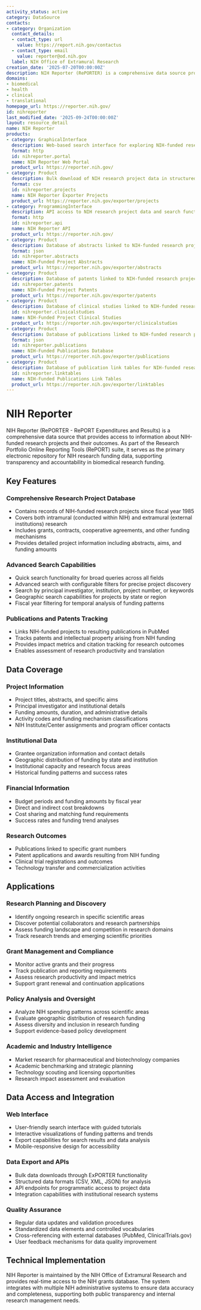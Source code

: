 ```yaml
---
activity_status: active
category: DataSource
contacts:
- category: Organization
  contact_details:
  - contact_type: url
    value: https://report.nih.gov/contactus
  - contact_type: email
    value: reporter@od.nih.gov
  label: NIH Office of Extramural Research
creation_date: '2025-07-20T00:00:00Z'
description: NIH Reporter (RePORTER) is a comprehensive data source providing access to information about NIH-funded research projects, including both intramural and extramural research activities. It serves as an electronic repository for NIH research project data, publications, and patents resulting from NIH funding since fiscal year 1985.
domains:
- biomedical
- health
- clinical
- translational
homepage_url: https://reporter.nih.gov/
id: nihreporter
last_modified_date: '2025-09-24T00:00:00Z'
layout: resource_detail
name: NIH Reporter
products:
- category: GraphicalInterface
  description: Web-based search interface for exploring NIH-funded research projects with advanced search capabilities
  format: http
  id: nihreporter.portal
  name: NIH Reporter Web Portal
  product_url: https://reporter.nih.gov/
- category: Product
  description: Bulk download of NIH research project data in structured format
  format: csv
  id: nihreporter.projects
  name: NIH Reporter Exporter Projects
  product_url: https://reporter.nih.gov/exporter/projects
- category: ProgrammingInterface
  description: API access to NIH research project data and search functionality
  format: http
  id: nihreporter.api
  name: NIH Reporter API
  product_url: https://reporter.nih.gov/
- category: Product
  description: Database of abstracts linked to NIH-funded research projects
  format: json
  id: nihreporter.abstracts
  name: NIH-Funded Project Abstracts
  product_url: https://reporter.nih.gov/exporter/abstracts
- category: Product
  description: Database of patents linked to NIH-funded research projects
  id: nihreporter.patents
  name: NIH-Funded Project Patents
  product_url: https://reporter.nih.gov/exporter/patents
- category: Product
  description: Database of clinical studies linked to NIH-funded research projects
  id: nihreporter.clinicalstudies
  name: NIH-Funded Project Clinical Studies
  product_url: https://reporter.nih.gov/exporter/clinicalstudies
- category: Product
  description: Database of publications linked to NIH-funded research projects
  format: json
  id: nihreporter.publications
  name: NIH-Funded Publications Database
  product_url: https://reporter.nih.gov/exporter/publications
- category: Product
  description: Database of publication link tables for NIH-funded research projects
  id: nihreporter.linktables
  name: NIH-Funded Publications Link Tables
  product_url: https://reporter.nih.gov/exporter/linktables
---
```

# NIH Reporter

NIH Reporter (RePORTER - RePORT Expenditures and Results) is a comprehensive data source that provides access to information about NIH-funded research projects and their outcomes. As part of the Research Portfolio Online Reporting Tools (RePORT) suite, it serves as the primary electronic repository for NIH research funding data, supporting transparency and accountability in biomedical research funding.

## Key Features

### Comprehensive Research Project Database
- Contains records of NIH-funded research projects since fiscal year 1985
- Covers both intramural (conducted within NIH) and extramural (external institutions) research
- Includes grants, contracts, cooperative agreements, and other funding mechanisms
- Provides detailed project information including abstracts, aims, and funding amounts

### Advanced Search Capabilities
- Quick search functionality for broad queries across all fields
- Advanced search with configurable filters for precise project discovery
- Search by principal investigator, institution, project number, or keywords
- Geographic search capabilities for projects by state or region
- Fiscal year filtering for temporal analysis of funding patterns

### Publications and Patents Tracking
- Links NIH-funded projects to resulting publications in PubMed
- Tracks patents and intellectual property arising from NIH funding
- Provides impact metrics and citation tracking for research outcomes
- Enables assessment of research productivity and translation

## Data Coverage

### Project Information
- Project titles, abstracts, and specific aims
- Principal investigator and institutional details
- Funding amounts, duration, and administrative details
- Activity codes and funding mechanism classifications
- NIH Institute/Center assignments and program officer contacts

### Institutional Data
- Grantee organization information and contact details
- Geographic distribution of funding by state and institution
- Institutional capacity and research focus areas
- Historical funding patterns and success rates

### Financial Information
- Budget periods and funding amounts by fiscal year
- Direct and indirect cost breakdowns
- Cost sharing and matching fund requirements
- Success rates and funding trend analyses

### Research Outcomes
- Publications linked to specific grant numbers
- Patent applications and awards resulting from NIH funding
- Clinical trial registrations and outcomes
- Technology transfer and commercialization activities

## Applications

### Research Planning and Discovery
- Identify ongoing research in specific scientific areas
- Discover potential collaborators and research partnerships
- Assess funding landscape and competition in research domains
- Track research trends and emerging scientific priorities

### Grant Management and Compliance
- Monitor active grants and their progress
- Track publication and reporting requirements
- Assess research productivity and impact metrics
- Support grant renewal and continuation applications

### Policy Analysis and Oversight
- Analyze NIH spending patterns across scientific areas
- Evaluate geographic distribution of research funding
- Assess diversity and inclusion in research funding
- Support evidence-based policy development

### Academic and Industry Intelligence
- Market research for pharmaceutical and biotechnology companies
- Academic benchmarking and strategic planning
- Technology scouting and licensing opportunities
- Research impact assessment and evaluation

## Data Access and Integration

### Web Interface
- User-friendly search interface with guided tutorials
- Interactive visualizations of funding patterns and trends
- Export capabilities for search results and data analysis
- Mobile-responsive design for accessibility

### Data Export and APIs
- Bulk data downloads through ExPORTER functionality
- Structured data formats (CSV, XML, JSON) for analysis
- API endpoints for programmatic access to project data
- Integration capabilities with institutional research systems

### Quality Assurance
- Regular data updates and validation procedures
- Standardized data elements and controlled vocabularies
- Cross-referencing with external databases (PubMed, ClinicalTrials.gov)
- User feedback mechanisms for data quality improvement

## Technical Implementation
NIH Reporter is maintained by the NIH Office of Extramural Research and provides real-time access to the NIH grants database. The system integrates with multiple NIH administrative systems to ensure data accuracy and completeness, supporting both public transparency and internal research management needs.